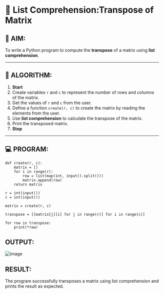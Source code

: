 # 🧮 List Comprehension:Transpose of Matrix 

## 🎯 AIM:
To write a Python program to compute the **transpose** of a matrix using **list comprehension**.

---

## 🧠 ALGORITHM:

1. **Start**
2. Create variables `r` and `c` to represent the number of rows and columns of the matrix.
3. Get the values of `r` and `c` from the user.
4. Define a function `create(r, c)` to create the matrix by reading the elements from the user.
5. Use **list comprehension** to calculate the transpose of the matrix.
6. Print the transposed matrix.
7. **Stop**

---

## 💻 PROGRAM:
```
def create(r, c):
    matrix = []
    for i in range(r):
        row = list(map(int, input().split()))
        matrix.append(row)
    return matrix

r = int(input())
c = int(input())

matrix = create(r, c)

transpose = [[matrix[j][i] for j in range(r)] for i in range(c)]

for row in transpose:
    print(*row)
```

## OUTPUT:
![image](https://github.com/user-attachments/assets/ca26d82a-9f6e-40b9-b002-cc4741ef8968)


## RESULT:
The program successfully transposes a matrix using list comprehension and prints the result as expected.
